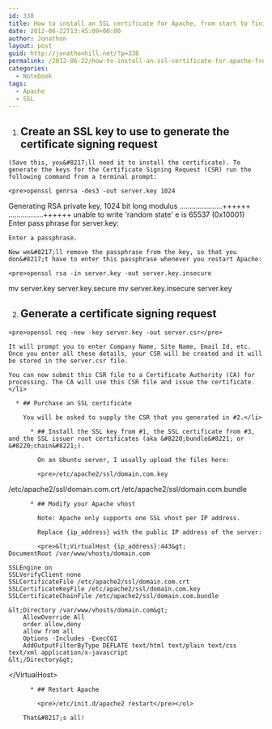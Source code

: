 ```yaml
---
id: 338
title: How to install an SSL certificate for Apache, from start to finish
date: 2012-06-22T13:45:09+00:00
author: Jonathon
layout: post
guid: http://jonathonhill.net/?p=338
permalink: /2012-06-22/how-to-install-an-ssl-certificate-for-apache-from-start-to-finish/
categories:
  - Notebook
tags:
  - Apache
  - SSL
---
```

  1. ## Create an SSL key to use to generate the certificate signing request
    
    (Save this, you&#8217;ll need it to install the certificate). To generate the keys for the Certificate Signing Request (CSR) run the following command from a terminal prompt:
    
    <pre>openssl genrsa -des3 -out server.key 1024
Generating RSA private key, 1024 bit long modulus
.....................++++++
.................++++++
unable to write 'random state'
e is 65537 (0x10001)
Enter pass phrase for server.key:</pre>
    
    Enter a passphrase.
    
    Now we&#8217;ll remove the passphrase from the key, so that you don&#8217;t have to enter this passphrase whenever you restart Apache:
    
    <pre>openssl rsa -in server.key -out server.key.insecure
mv server.key server.key.secure
mv server.key.insecure server.key</pre>

  2. ## Generate a certificate signing request
    
    <pre>openssl req -new -key server.key -out server.csr</pre>
    
    It will prompt you to enter Company Name, Site Name, Email Id, etc. Once you enter all these details, your CSR will be created and it will be stored in the server.csr file.
    
    You can now submit this CSR file to a Certificate Authority (CA) for processing. The CA will use this CSR file and issue the certificate.</li> 
    
      * ## Purchase an SSL certificate
        
        You will be asked to supply the CSR that you generated in #2.</li> 
        
          * ## Install the SSL key from #1, the SSL certificate from #3, and the SSL issuer root certificates (aka &#8220;bundle&#8221; or &#8220;chain&#8221;).
            
            On an Ubuntu server, I usually upload the files here:
            
            <pre>/etc/apache2/ssl/domain.com.key
/etc/apache2/ssl/domain.com.crt
/etc/apache2/ssl/domain.com.bundle</pre>
        
          * ## Modify your Apache vhost
            
            Note: Apache only supports one SSL vhost per IP address.
            
            Replace {ip_address} with the public IP address of the server:
            
            <pre>&lt;VirtualHost {ip_address}:443&gt;
    DocumentRoot /var/www/vhosts/domain.com

    SSLEngine on
    SSLVerifyClient none
    SSLCertificateFile /etc/apache2/ssl/domain.com.crt
    SSLCertificateKeyFile /etc/apache2/ssl/domain.com.key
    SSLCertificateChainFile /etc/apache2/ssl/domain.com.bundle

    &lt;Directory /var/www/vhosts/domain.com&gt;
        AllowOverride All
        order allow,deny
        allow from all
        Options -Includes -ExecCGI
        AddOutputFilterByType DEFLATE text/html text/plain text/css text/xml application/x-javascript
    &lt;/Directory&gt;
&lt;/VirtualHost&gt;</pre>
        
          * ## Restart Apache
            
            <pre>/etc/init.d/apache2 restart</pre></ol> 
        
        That&#8217;s all!